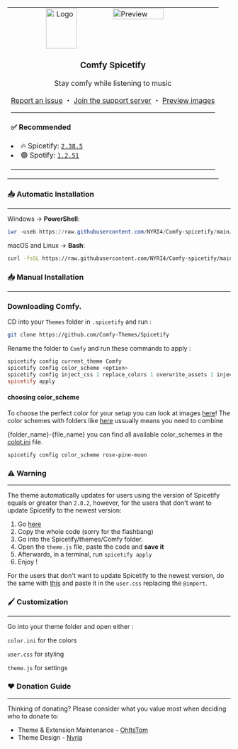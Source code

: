 <table>
  <tr>
    <td>
      <img align="right" src="./images/preview.png" alt="Preview" width="50%">
      <div align="center">
        <img align="center" src="https://i.imgur.com/gWx75QA.png" alt="Logo" width="70" height="90">
        <h3 align="center">Comfy Spicetify</h3>
        <p align="center">Stay comfy while listening to music</p>
        <a href="https://github.com/Comfy-Themes/Spicetify/issues">Report an issue</a> ・ <a href="https://discord.gg/comfy-camp-811203761619337259">Join the support server</a> ・
        <a href="Comfy/README.md">Preview images</a>
      </div>
      <hr>
      <h4> ✅ Recommended</h4>
        <li>🔥 Spicetify: <code><a href="https://github.com/spicetify/spicetify-cli/releases/tag/v2.38.3">2.38.5</a></code></li>
        <li>🟢 Spotify: <code><a href="https://docs.google.com/spreadsheets/d/1wztO1L4zvNykBRw7X4jxP8pvo11oQjT0O5DvZ_-S4Ok/edit#gid=803394557&range=D2">1.2.51</a></code></li>
      <hr>
    </td>
  </tr>
</table>

### 📥 Automatic Installation

---

Windows -> **PowerShell**:

```powershell
iwr -useb https://raw.githubusercontent.com/NYRI4/Comfy-spicetify/main/install.ps1 | iex
```

macOS and Linux -> **Bash**:

```bash
curl -fsSL https://raw.githubusercontent.com/NYRI4/Comfy-spicetify/main/install.sh | sh
```

### 📥 Manual Installation

---

### Downloading Comfy.

CD into your `Themes` folder in `.spicetify` and run :

```sh
git clone https://github.com/Comfy-Themes/Spicetify
```

Rename the folder to `Comfy` and run these commands to apply :

```powershell
spicetify config current_theme Comfy
spicetify config color_scheme <option>
spicetify config inject_css 1 replace_colors 1 overwrite_assets 1 inject_theme_js 1
spicetify apply
```

#### choosing color_scheme
To choose the perfect color for your setup you can look at images [here](https://github.com/Comfy-Themes/Spicetify/tree/main/images/color-schemes)!
The color schemes with folders like [here](https://github.com/Comfy-Themes/Spicetify/tree/main/images/color-schemes/rose-pine) ussually means you need to combine 

{folder_name}-{file_name}
you can find all available color_schemes in the [colot.ini](https://github.com/Comfy-Themes/Spicetify/blob/main/Comfy/color.ini) file.
```powershell
spicetify config color_scheme rose-pine-moon
```

### ⚠️️ Warning

---

The theme automatically updates for users using the version of Spicetify equals or greater than `2.8.2`, however, for the users that don't want to update Spicetify to the newest version:

1. Go [here](https://comfy-themes.github.io/Spicetify/Comfy/theme.script.js)
2. Copy the whole code (sorry for the flashbang)
3. Go into the Spicetify/themes/Comfy folder.
4. Open the `theme.js` file, paste the code and **save it**
5. Afterwards, in a terminal, run `spicetify apply`
6. Enjoy !

For the users that don't want to update Spicetify to the newest version, do the same with [this](https://comfy-themes.github.io/Spicetify/Comfy/app.css) and paste it in the `user.css` replacing the `@import`.

### 🖌️ Customization

---

Go into your theme folder and open either :

`color.ini` for the colors

`user.css` for styling

`theme.js` for settings

### ♥ Donation Guide

---

Thinking of donating? Please consider what you value most when deciding who to donate to:

- Theme & Extension Maintenance - [OhItsTom](https://ko-fi.com/ohitstom)
- Theme Design - [Nyria](https://ko-fi.com/nyria)
